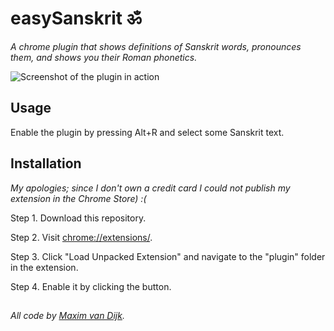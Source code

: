 # easySanskrit ॐ
*A chrome plugin that shows definitions of Sanskrit words, pronounces them, and shows you their Roman phonetics.*

![Screenshot of the plugin in action](https://github.com/vananasun/easySanskrit/blob/master/screenshots/plugin_in_action.jpg?raw=true)


## Usage
Enable the plugin by pressing Alt+R and select some Sanskrit text.


## Installation
*My apologies; since I don't own a credit card I could not publish my extension in the Chrome Store) :(*

Step 1. Download this repository.

Step 2. Visit [chrome://extensions/](chrome://extensions/).

Step 3. Click "Load Unpacked Extension" and navigate to the "plugin" folder in the extension.

Step 4. Enable it by clicking the button.


##
*All code by [Maxim van Dijk](http://maximvandijk.nl).*
